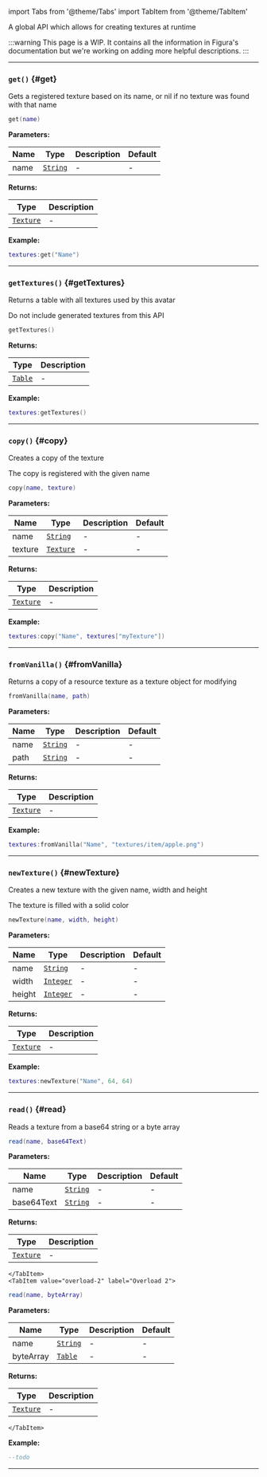 import Tabs from '@theme/Tabs'
import TabItem from '@theme/TabItem'

A global API which allows for creating textures at runtime

:::warning
This page is a WIP. It contains all the information in Figura's documentation but we're working on adding more helpful descriptions.
:::

---

### <code>get()</code> \{#get}

Gets a registered texture based on its name, or nil if no texture was found with that name

```lua
get(name)
```

**Parameters:**

| Name | Type                                            | Description | Default |
| ---- | ----------------------------------------------- | ----------- | ------- |
| name | <code>[String](/tutorials/types/Strings)</code> | -           | -       |

**Returns:**

| Type                                              | Description |
| ------------------------------------------------- | ----------- |
| <code>[Texture](/globals/Textures/Texture)</code> | -           |

**Example:**

```lua
textures:get("Name")
```

---

### <code>getTextures()</code> \{#getTextures}

Returns a table with all textures used by this avatar

Do not include generated textures from this API

```lua
getTextures()
```

**Returns:**

| Type                                          | Description |
| --------------------------------------------- | ----------- |
| <code>[Table](/tutorials/types/Tables)</code> | -           |

**Example:**

```lua
textures:getTextures()
```

---

### <code>copy()</code> \{#copy}

Creates a copy of the texture

The copy is registered with the given name

```lua
copy(name, texture)
```

**Parameters:**

| Name    | Type                                              | Description | Default |
| ------- | ------------------------------------------------- | ----------- | ------- |
| name    | <code>[String](/tutorials/types/Strings)</code>   | -           | -       |
| texture | <code>[Texture](/globals/Textures/Texture)</code> | -           | -       |

**Returns:**

| Type                                              | Description |
| ------------------------------------------------- | ----------- |
| <code>[Texture](/globals/Textures/Texture)</code> | -           |

**Example:**

```lua
textures:copy("Name", textures["myTexture"])
```

---

### <code>fromVanilla()</code> \{#fromVanilla}

Returns a copy of a resource texture as a texture object for modifying

```lua
fromVanilla(name, path)
```

**Parameters:**

| Name | Type                                            | Description | Default |
| ---- | ----------------------------------------------- | ----------- | ------- |
| name | <code>[String](/tutorials/types/Strings)</code> | -           | -       |
| path | <code>[String](/tutorials/types/Strings)</code> | -           | -       |

**Returns:**

| Type                                              | Description |
| ------------------------------------------------- | ----------- |
| <code>[Texture](/globals/Textures/Texture)</code> | -           |

**Example:**

```lua
textures:fromVanilla("Name", "textures/item/apple.png")
```

---

### <code>newTexture()</code> \{#newTexture}

Creates a new texture with the given name, width and height

The texture is filled with a solid color

```lua
newTexture(name, width, height)
```

**Parameters:**

| Name   | Type                                             | Description | Default |
| ------ | ------------------------------------------------ | ----------- | ------- |
| name   | <code>[String](/tutorials/types/Strings)</code>  | -           | -       |
| width  | <code>[Integer](/tutorials/types/Numbers)</code> | -           | -       |
| height | <code>[Integer](/tutorials/types/Numbers)</code> | -           | -       |

**Returns:**

| Type                                              | Description |
| ------------------------------------------------- | ----------- |
| <code>[Texture](/globals/Textures/Texture)</code> | -           |

**Example:**

```lua
textures:newTexture("Name", 64, 64)
```

---

### <code>read()</code> \{#read}

Reads a texture from a base64 string or a byte array

<Tabs>
    <TabItem value="overload-1" label="Overload 1">

```lua
read(name, base64Text)
```

**Parameters:**

| Name       | Type                                            | Description | Default |
| ---------- | ----------------------------------------------- | ----------- | ------- |
| name       | <code>[String](/tutorials/types/Strings)</code> | -           | -       |
| base64Text | <code>[String](/tutorials/types/Strings)</code> | -           | -       |

**Returns:**

| Type                                              | Description |
| ------------------------------------------------- | ----------- |
| <code>[Texture](/globals/Textures/Texture)</code> | -           |

    </TabItem>
    <TabItem value="overload-2" label="Overload 2">

```lua
read(name, byteArray)
```

**Parameters:**

| Name      | Type                                            | Description | Default |
| --------- | ----------------------------------------------- | ----------- | ------- |
| name      | <code>[String](/tutorials/types/Strings)</code> | -           | -       |
| byteArray | <code>[Table](/tutorials/types/Tables)</code>   | -           | -       |

**Returns:**

| Type                                              | Description |
| ------------------------------------------------- | ----------- |
| <code>[Texture](/globals/Textures/Texture)</code> | -           |

    </TabItem>

</Tabs>

**Example:**

```lua
--todo
```

---
